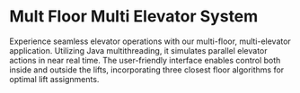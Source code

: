 # Mult Floor Multi Elevator System

Experience seamless elevator operations with our multi-floor, multi-elevator application. Utilizing Java multithreading, it simulates parallel elevator actions in near real time. The user-friendly interface enables control both inside and outside the lifts, incorporating three closest floor algorithms for optimal lift assignments.
